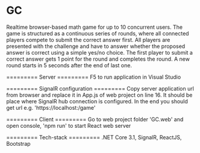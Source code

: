 # GC

Realtime browser-based math game for up to 10 concurrent users. The game is structured as a continuous series of rounds, where all 
connected players compete to submit the correct answer first. All players are presented with the challenge and have to answer whether 
the proposed answer is correct using a simple yes/no choice. The first player to submit a correct answer gets 1 point for the round and completes the round.
A new round starts in 5 seconds after the end of last one.

========= Server =========
F5 to run application in Visual Studio

========= SignalR configuration =========
Copy server application url from browser and replace it in App.js of web project on line 16. It should be place where SignalR hub connection is configured. 
In the end you should get url e.g. 'https://localhost:<portnumber>/game'

========= Client =========
Go to web project folder 'GC.web' and open console, 'npm run' to start React web server

========= Tech-stack =========
.NET Core 3.1, SignalR, ReactJS, Bootstrap
